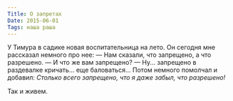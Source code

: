 ```yaml
---
Title: О запретах
Date: 2015-06-01
Tags: наша раша
---
```


У Тимура в садике новая воспитательница на лето. Он сегодня мне рассказал немного про нее:
— Нам сказали, что запрещено, а что разрешено.
— И что же вам запрещено?
— Ну... запрещено в раздевалке кричать... еще баловаться...
Потом немного помолчал и добавил:
*Столько всего запрещено, что я даже забыл, что разрешено!*

Так и живем.